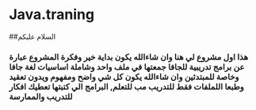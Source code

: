 # Java.traning



##السلام عليكم

### هذا اول مشروع لي هنا وان شاءالله يكون بداية خير وفكرة المشروع عبارة عن برامج تدريبية للجافا جمعتها في ملف واحد وشاملة اساسيات لغة جافا وخاصة للمبتدئين وان شاءالله يكون كل شي واضح ومفهوم ويدون تعقيد وطبعا اللملفات فقط للتدريب مب للتعلم, البرامج الي كتبتها تعطيك افكار للتدريب والممارسة 
